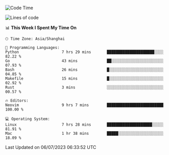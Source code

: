 <!--START_SECTION:waka-->
![Code Time](http://img.shields.io/badge/Code%20Time-1%2C422%20hrs%2029%20mins-blue)

![Lines of code](https://img.shields.io/badge/From%20Hello%20World%20I%27ve%20Written-262.0%20thousand%20lines%20of%20code-blue)

📊 **This Week I Spent My Time On** 

```text
🕑︎ Time Zone: Asia/Shanghai

💬 Programming Languages: 
Python                   7 hrs 29 mins       █████████████████████░░░░   82.22 % 
Go                       43 mins             ██░░░░░░░░░░░░░░░░░░░░░░░   07.93 % 
Bash                     26 mins             █░░░░░░░░░░░░░░░░░░░░░░░░   04.85 % 
Makefile                 15 mins             █░░░░░░░░░░░░░░░░░░░░░░░░   02.92 % 
Rust                     3 mins              ░░░░░░░░░░░░░░░░░░░░░░░░░   00.57 % 

🔥 Editors: 
Neovim                   9 hrs 7 mins        █████████████████████████   100.00 % 

💻 Operating System: 
Linux                    7 hrs 28 mins       ████████████████████░░░░░   81.91 % 
Mac                      1 hr 38 mins        █████░░░░░░░░░░░░░░░░░░░░   18.09 % 
```


 Last Updated on 06/07/2023 06:33:52 UTC
<!--END_SECTION:waka-->
